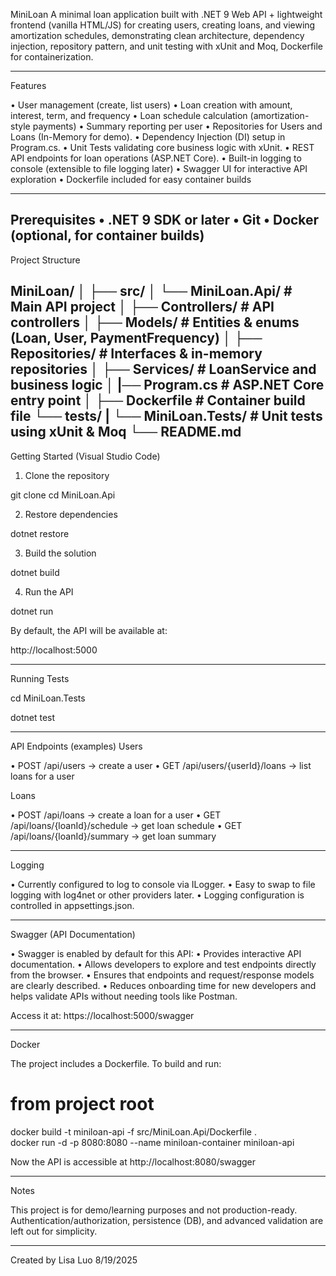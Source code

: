 MiniLoan
A minimal loan application built with .NET 9 Web API + lightweight frontend (vanilla HTML/JS) for creating users, creating loans, and viewing amortization schedules, demonstrating clean architecture, dependency injection, repository pattern, and unit testing with xUnit and Moq, Dockerfile for containerization.

---------------

Features

• User management (create, list users)
•	Loan creation with amount, interest, term, and frequency
• Loan schedule calculation (amortization-style payments)
• Summary reporting per user
•	Repositories for Users and Loans (In-Memory for demo).
•	Dependency Injection (DI) setup in Program.cs.
•	Unit Tests validating core business logic with xUnit.
•	REST API endpoints for loan operations (ASP.NET Core).
• Built-in logging to console (extensible to file logging later)
• Swagger UI for interactive API exploration
• Dockerfile included for easy container builds

---------------

Prerequisites
•	.NET 9 SDK or later
•	Git
• Docker (optional, for container builds)
---------------

Project Structure

MiniLoan/
│
├── src/
│   └── MiniLoan.Api/          # Main API project
│       ├── Controllers/       # API controllers
│       ├── Models/            # Entities & enums (Loan, User, PaymentFrequency)
│       ├── Repositories/      # Interfaces & in-memory repositories
│       ├── Services/          # LoanService and business logic
│       |── Program.cs         # ASP.NET Core entry point
│       ├── Dockerfile         # Container build file 
└── tests/
|    └── MiniLoan.Tests/        # Unit tests using xUnit & Moq
└── README.md
---------------

Getting Started (Visual Studio Code)
1. Clone the repository

  git clone <repo-url>
  cd MiniLoan.Api

2. Restore dependencies

  dotnet restore

3. Build the solution

  dotnet build

4. Run the API

  dotnet run

By default, the API will be available at:

http://localhost:5000

---------------

Running Tests

cd MiniLoan.Tests

dotnet test

---------------

API Endpoints (examples)
Users

• POST /api/users → create a user
• GET /api/users/{userId}/loans → list loans for a user

Loans

• POST /api/loans → create a loan for a user
• GET /api/loans/{loanId}/schedule → get loan schedule
• GET /api/loans/{loanId}/summary → get loan summary

---------------

Logging

• Currently configured to log to console via ILogger<T>.
• Easy to swap to file logging with log4net or other providers later.
• Logging configuration is controlled in appsettings.json.

---------------

Swagger (API Documentation)

• Swagger is enabled by default for this API:
• Provides interactive API documentation.
• Allows developers to explore and test endpoints directly from the browser.
• Ensures that endpoints and request/response models are clearly described.
• Reduces onboarding time for new developers and helps validate APIs without needing tools like Postman.

Access it at:
https://localhost:5000/swagger

---------------

Docker

The project includes a Dockerfile. To build and run:
  # from project root
  docker build -t miniloan-api -f src/MiniLoan.Api/Dockerfile .  
  docker run -d -p 8080:8080 --name miniloan-container miniloan-api

Now the API is accessible at http://localhost:8080/swagger

---------------

Notes

This project is for demo/learning purposes and not production-ready.
Authentication/authorization, persistence (DB), and advanced validation are left out for simplicity.

---------------

Created by Lisa Luo 8/19/2025
